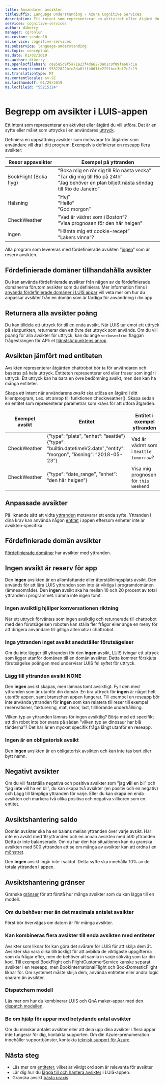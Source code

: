 ```yaml
---
title: Användaren avsikter
titleSuffix: Language Understanding - Azure Cognitive Services
description: Ett intent som representerar en aktivitet eller åtgärd du vill utföra. Det är en syfte eller målet som uttrycks i en användares uttryck.
services: cognitive-services
author: diberry
manager: cgronlun
ms.custom: seodec18
ms.service: cognitive-services
ms.subservice: language-understanding
ms.topic: conceptual
ms.date: 01/02/2019
ms.author: diberry
ms.openlocfilehash: ce95e5c9f5a71a23f4da6273a01c8f89fe687c1a
ms.sourcegitcommit: 95822822bfe8da01ffb061fe229fbcc3ef7c2c19
ms.translationtype: MT
ms.contentlocale: sv-SE
ms.lasthandoff: 01/29/2019
ms.locfileid: "55215324"
---
```

# <a name="concepts-about-intents-in-your-luis-app"></a>Begrepp om avsikter i LUIS-appen

Ett intent som representerar en aktivitet eller åtgärd du vill utföra. Det är en syfte eller målet som uttrycks i en användares [uttryck](luis-concept-utterance.md).

Definiera en uppsättning avsikter som motsvarar för åtgärder som användare vill dra i ditt program. Exempelvis definierar en reseapp flera avsikter:

Resor appavsikter   |   Exempel på yttranden   | 
------|------|
 BookFlight (Boka flyg)     |   ”Boka mig en rör sig till Rio nästa vecka” <br/> ”Tar dig mig till Rio på 24th” <br/> ”Jag behöver en plan biljett nästa söndag till Rio de Janeiro”    |
 Hälsning     |   ”Hej” <br/>”Hello” <br/>”God morgon”  |
 CheckWeather | ”Vad är vädret som i Boston”? <br/> ”Visa prognosen för den här helgen” |
 Ingen         | ”Hämta mig ett cookie-recept”<br>”Lakers vinna”? |

Alla program som levereras med fördefinierade avsikten ”[ingen](#none-intent-is-fallback-for-app)” som är reserv avsikten. 

## <a name="prebuilt-domains-provide-intents"></a>Fördefinierade domäner tillhandahålla avsikter
Du kan använda fördefinierade avsikter från någon av de fördefinierade domänerna förutom avsikter som du definierar. Mer information finns i [använda fördefinierade domäner i LUIS appar](luis-how-to-use-prebuilt-domains.md) vill veta mer om hur du anpassar avsikter från en domän som är färdiga för användning i din app.

## <a name="return-all-intents-scores"></a>Returnera alla avsikter poäng
Du kan tilldela ett uttryck för till en enda avsikt. När LUIS tar emot ett uttryck på slutpunkten, returnerar den ett övre det uttryck som används. Om du vill poäng för alla avsikter för uttryck, kan du ange `verbose=true` flaggan frågesträngen för API: et [tjänstslutpunktens anrop](https://aka.ms/v1-endpoint-api-docs). 

## <a name="intent-compared-to-entity"></a>Avsikten jämfört med entiteten
Avsikten representerar åtgärden chattrobot bör ta för användaren och baseras på hela uttryck. Entiteten representerar ord eller fraser som ingår i uttryck. Ett uttryck kan ha bara en övre bedömning avsikt, men den kan ha många entiteter. 

<a name="how-do-intents-relate-to-entities"></a> Skapa ett intent när användarens _avsikt_ ska utlösa en åtgärd i ditt klientprogram, t.ex. ett anrop till funktionen checkweather(). Skapa sedan en entitet som representerar parametrar som krävs för att utföra åtgärden. 

|Exempel avsikt   | Entitet | Entitet i exempel yttranden   | 
|------------------|------------------------------|------------------------------|
| CheckWeather | {”type”: ”plats”, ”enhet”: ”seattle”}<br>{”type”: ”builtin.datetimeV2.date","entity”: ”morgon”, ”lösning”: ”2018-05-23”} | Vad är vädret som i `Seattle` `tomorrow`? |
| CheckWeather | {”type”: ”date_range”, ”enhet”: ”den här helgen”} | Visa mig prognosen för `this weekend` | 

## <a name="custom-intents"></a>Anpassade avsikter

På liknande sätt att vidta [yttranden](luis-concept-utterance.md) motsvarar ett enda syfte. Yttranden i dina krav kan använda någon [entitet](luis-concept-entity-types.md) i appen eftersom enheter inte är avsikten-specifika. 

## <a name="prebuilt-domain-intents"></a>Fördefinierade domän avsikter

[Fördefinierade domäner](luis-how-to-use-prebuilt-domains.md) har avsikter med yttranden.  

## <a name="none-intent-is-fallback-for-app"></a>Ingen avsikt är reserv för app
Den **ingen** avsikten är en allomfattande eller återställningsplats avsikt. Den används för att lära LUIS yttranden som inte är viktiga i programdomänen (ämnesområde). Den **ingen** avsikt ska ha mellan 10 och 20 procent av total yttranden i programmet. Lämna inte ingen tomt. 

### <a name="none-intent-helps-conversation-direction"></a>Ingen avsiktlig hjälper konversationen riktning
När ett uttryck förväntas som ingen avsiktlig och returnerade till chattrobot med den förutsägelsen roboten kan ställa fler frågor eller ange en meny för att dirigera användare till giltiga alternativ i chattrobot. 

### <a name="no-utterances-in-none-intent-skews-predictions"></a>Inga yttranden inget avsikt snedställer förutsägelser
Om du inte lägger till yttranden för den **ingen** avsikt, LUIS tvingar ett uttryck som ligger utanför domänen till en domän avsikter. Detta kommer förskjuta förutsägelse poängen med undervisar LUIS fel syftet för uttryck. 

### <a name="add-utterances-to-the-none-intent"></a>Lägg till yttranden avsikt NONE
Den **ingen** avsikt skapas, men lämnas tomt avsiktligt. Fyll den med yttranden som är utanför din domän. En bra uttryck för **ingen** är något helt utanför appen, samt branschen appen fungerar. Till exempel en reseapp bör inte använda yttranden för **ingen** som kan relatera till reser till exempel reservationer, fakturering, mat, resor, last, tillhörande underhållning. 

Vilken typ av yttranden lämnas för ingen avsiktlig? Börja med ett specifikt att din robot inte bör svara på sådan ”vilken typ av dinosaur har blå tänderna”? Det här är en mycket specifik fråga långt utanför en reseapp. 

### <a name="none-is-a-required-intent"></a>Ingen är en obligatorisk avsikt
Den **ingen** avsikten är en obligatorisk avsikten och kan inte tas bort eller bytt namn.

## <a name="negative-intentions"></a>Negativt avsikter 
Om du vill fastställa negativa och positiva avsikter som ”jag **vill** en bil” och ”jag **inte** vill ha en bil”, du kan skapa två avsikter (en positiv och en negativ) och Lägg till lämpliga yttranden för varje. Eller du kan skapa en enda avsikten och markera två olika positiva och negativa villkoren som en entitet.  

## <a name="intent-balance"></a>Avsiktshantering saldo
Domän avsikter ska ha en balans mellan yttranden över varje avsikt. Har inte en avsikt med 10 yttranden och en annan avsikten med 500 yttranden. Detta är inte balanserade. Om du har den här situationen kan du granska avsikten med 500 yttranden att se om många av avsikter kan att ordna i en [mönstret](luis-concept-patterns.md). 

Den **ingen** avsikt ingår inte i saldot. Detta syfte ska innehålla 10% av de totala yttranden i appen.

## <a name="intent-limits"></a>Avsiktshantering gränser
Granska [gränser](luis-boundaries.md#model-boundaries) för att förstå hur många avsikter som du kan lägga till en modell. 

### <a name="if-you-need-more-than-the-maximum-number-of-intents"></a>Om du behöver mer än det maximala antalet avsikter 
Först bör övervägas om datorn är för många avsikter. 

### <a name="can-multiple-intents-be-combined-into-single-intent-with-entities"></a>Kan kombineras flera avsikter till enda avsikten med entiteter 
Avsikter som liknar för kan göra det svårare för LUIS för att skilja dem åt. Avsikter ska vara olika tillräckligt för att avbilda de viktigaste uppgifterna som du frågar efter, men de behöver att samla in varje sökväg som tar din kod. Till exempel BookFlight och FlightCustomerService kanske separat avsikter i en reseapp, men BookInternationalFlight och BookDomesticFlight liknar för. Om systemet måste skilja dem, använda entiteter eller andra logic snarare än avsikter. 

### <a name="dispatcher-model"></a>Dispatchern modell
Läs mer om hur du kombinerar LUIS och QnA maker-appar med den [dispatch modellen](luis-concept-enterprise.md#when-you-need-to-combine-several-luis-and-qna-maker-apps). 

### <a name="request-help-for-apps-with-significant-number-of-intents"></a>Be om hjälp för appar med betydande antal avsikter
Om du minskar antalet avsikter eller att dela upp dina avsikter i flera appar inte fungerar för dig, kontakta supporten. Om din Azure-prenumeration innehåller supporttjänster, kontakta [teknisk support för Azure](https://azure.microsoft.com/support/options/). 

## <a name="next-steps"></a>Nästa steg

* Läs mer om [entiteter](luis-concept-entity-types.md), vilket är viktigt ord som är relevanta för avsikter
* Lär dig hur du [lägga till och hantera avsikter](luis-how-to-add-intents.md) i LUIS-appen.
* Granska avsikt [bästa praxis](luis-concept-best-practices.md)
